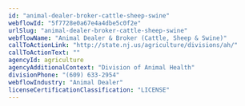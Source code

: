 ```yaml
---
id: "animal-dealer-broker-cattle-sheep-swine"
webflowId: "5f7728e0a67e4a4dbe5c0f2e"
urlSlug: "animal-dealer-broker-cattle-sheep-swine"
webflowName: "Animal Dealer & Broker (Cattle, Sheep & Swine)"
callToActionLink: "http://state.nj.us/agriculture/divisions/ah/"
callToActionText: ""
agencyId: agriculture
agencyAdditionalContext: "Division of Animal Health"
divisionPhone: "(609) 633-2954"
webflowIndustry: "Animal Dealer"
licenseCertificationClassification: "LICENSE"
---
```

